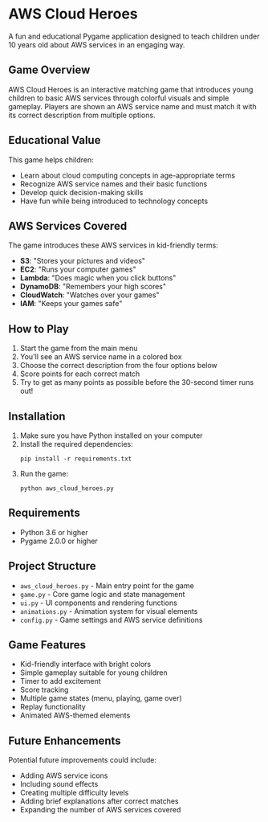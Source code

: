 # AWS Cloud Heroes

A fun and educational Pygame application designed to teach children under 10 years old about AWS services in an engaging way.

## Game Overview

AWS Cloud Heroes is an interactive matching game that introduces young children to basic AWS services through colorful visuals and simple gameplay. Players are shown an AWS service name and must match it with its correct description from multiple options.

## Educational Value

This game helps children:
- Learn about cloud computing concepts in age-appropriate terms
- Recognize AWS service names and their basic functions
- Develop quick decision-making skills
- Have fun while being introduced to technology concepts

## AWS Services Covered

The game introduces these AWS services in kid-friendly terms:

- **S3**: "Stores your pictures and videos"
- **EC2**: "Runs your computer games"
- **Lambda**: "Does magic when you click buttons"
- **DynamoDB**: "Remembers your high scores"
- **CloudWatch**: "Watches over your games"
- **IAM**: "Keeps your games safe"

## How to Play

1. Start the game from the main menu
2. You'll see an AWS service name in a colored box
3. Choose the correct description from the four options below
4. Score points for each correct match
5. Try to get as many points as possible before the 30-second timer runs out!

## Installation

1. Make sure you have Python installed on your computer
2. Install the required dependencies:
   ```
   pip install -r requirements.txt
   ```
3. Run the game:
   ```
   python aws_cloud_heroes.py
   ```

## Requirements

- Python 3.6 or higher
- Pygame 2.0.0 or higher

## Project Structure

- `aws_cloud_heroes.py` - Main entry point for the game
- `game.py` - Core game logic and state management
- `ui.py` - UI components and rendering functions
- `animations.py` - Animation system for visual elements
- `config.py` - Game settings and AWS service definitions

## Game Features

- Kid-friendly interface with bright colors
- Simple gameplay suitable for young children
- Timer to add excitement
- Score tracking
- Multiple game states (menu, playing, game over)
- Replay functionality
- Animated AWS-themed elements

## Future Enhancements

Potential future improvements could include:
- Adding AWS service icons
- Including sound effects
- Creating multiple difficulty levels
- Adding brief explanations after correct matches
- Expanding the number of AWS services covered
